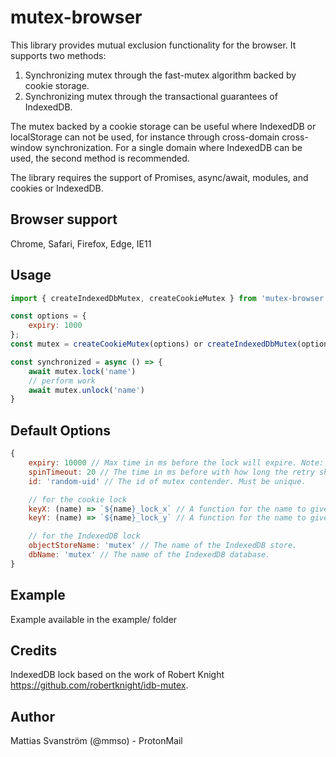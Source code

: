 # mutex-browser

This library provides mutual exclusion functionality for the browser. It supports two methods:
1) Synchronizing mutex through the fast-mutex algorithm backed by cookie storage.
2) Synchronizing mutex through the transactional guarantees of IndexedDB.

The mutex backed by a cookie storage can be useful where IndexedDB or localStorage can not be used, for instance through cross-domain cross-window synchronization. For a single domain where IndexedDB can be used, the second method is recommended.

The library requires the support of Promises, async/await, modules, and cookies or IndexedDB.

## Browser support
Chrome, Safari, Firefox, Edge, IE11

## Usage

```javascript
import { createIndexedDbMutex, createCookieMutex } from 'mutex-browser'

const options = {
    expiry: 1000
};
const mutex = createCookieMutex(options) or createIndexedDbMutex(options)

const synchronized = async () => {
    await mutex.lock('name')
    // perform work
    await mutex.unlock('name')
}
```

## Default Options

```javascript
{
    expiry: 10000 // Max time in ms before the lock will expire. Note: The function can't take longer than this.
    spinTimeout: 20 // The time in ms before with how long the retry should spin. Note: This will be randomized to prevent starving.
    id: 'random-uid' // The id of mutex contender. Must be unique.

    // for the cookie lock
    keyX: (name) => `${name}_lock_x` // A function for the name to give to the key X
    keyY: (name) => `${name}_lock_y` // A function for the name to give to the key Y

    // for the IndexedDB lock
    objectStoreName: 'mutex' // The name of the IndexedDB store.
    dbName: 'mutex' // The name of the IndexedDB database.
}
```

## Example

Example available in the example/ folder

## Credits

IndexedDB lock based on the work of Robert Knight https://github.com/robertknight/idb-mutex.

## Author

Mattias Svanström (@mmso) - ProtonMail

